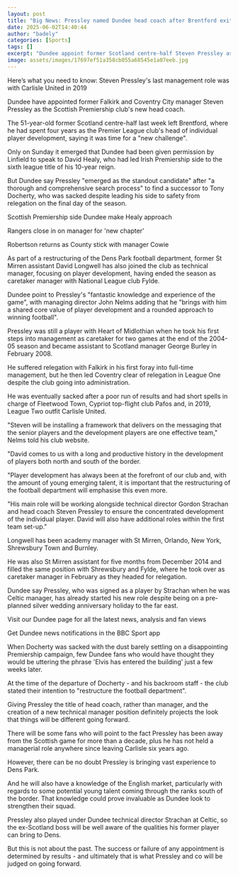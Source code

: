 ```yaml
---
layout: post
title: "Big News: Pressley named Dundee head coach after Brentford exit"
date: 2025-06-02T14:40:44
author: "badely"
categories: [Sports]
tags: []
excerpt: "Dundee appoint former Scotland centre-half Steven Pressley as the Scottish Premiership club's new head coach."
image: assets/images/17697ef51a358cb055a68545e1a07eeb.jpg
---
```


Here’s what you need to know: Steven Pressley's last management role was with Carlisle United in 2019

Dundee have appointed former Falkirk and Coventry City manager Steven Pressley as the Scottish Premiership club's new head coach.

The 51-year-old former Scotland centre-half last week left Brentford, where he had spent four years as the Premier League club's head of individual player development, saying it was time for a "new challenge".

Only on Sunday it emerged that Dundee had been given permission by Linfield to speak to David Healy, who had led Irish Premiership side to the sixth league title of his 10-year reign.

But Dundee say Pressley "emerged as the standout candidate" after "a thorough and comprehensive search process" to find a successor to Tony Docherty, who was sacked despite leading his side to safety from relegation on the final day of the season.

Scottish Premiership side Dundee make Healy approach 

Rangers close in on manager for 'new chapter'

Robertson returns as County stick with manager Cowie

As part of a restructuring of the Dens Park football department, former St Mirren assistant David Longwell has also joined the club as technical manager, focusing on player development, having ended the season as caretaker manager with National League club Fylde.

Dundee point to Pressley's "fantastic knowledge and experience of the game", with managing director John Nelms adding that he "brings with him a shared core value of player development and a rounded approach to winning football".  

Pressley was still a player with Heart of Midlothian when he took his first steps into management as caretaker for two games at the end of the 2004-05 season and became assistant to Scotland manager George Burley in February 2008.

He suffered relegation with Falkirk in his first foray into full-time management, but he then led Coventry clear of relegation in League One despite the club going into administration.

He was eventually sacked after a poor run of results and had short spells in charge of Fleetwood Town, Cypriot top-flight club Pafos and, in 2019, League Two outfit Carlisle United.

"Steven will be installing a framework that delivers on the messaging that the senior players and the development players are one effective team," Nelms told his club website.  

"David comes to us with a long and productive history in the development of players both north and south of the border.   

"Player development has always been at the forefront of our club and, with the amount of young emerging talent, it is important that the restructuring of the football department will emphasise this even more. 

"His main role will be working alongside technical director Gordon Strachan and head coach Steven Pressley to ensure the concentrated development of the individual player.  David will also have additional roles within the first team set-up."

Longwell has been academy manager with St Mirren, Orlando, New York, Shrewsbury Town and Burnley.

He was also St Mirren assistant for five months from December 2014 and filled the same position with Shrewsbury and Fylde, where he took over as caretaker manager  in February as they headed for relegation.

Dundee say Pressley, who was signed as a player by Strachan when he was Celtic manager, has already started his new role despite being on a pre-planned silver wedding anniversary holiday to the far east.

Visit our Dundee page for all the latest news, analysis and fan views

Get Dundee news notifications in the BBC Sport app

When Docherty was sacked with the dust barely settling on a disappointing Premiership campaign, few Dundee fans who would have thought they would be uttering the phrase 'Elvis has entered the building' just a few weeks later.

At the time of the departure of Docherty - and his backroom staff - the club stated their intention to "restructure the football department".

Giving Pressley the title of head coach, rather than manager, and the creation of a new technical manager position definitely projects the look that things will be different going forward.

There will be some fans who will point to the fact Pressley has been away from the Scottish game for more than a decade, plus he has not held a managerial role anywhere since leaving Carlisle six years ago.

However, there can be no doubt Pressley is bringing vast experience to Dens Park.

And he will also have a knowledge of the English market, particularly with regards to some potential young talent coming through the ranks south of the border. That knowledge could prove invaluable as Dundee look to strengthen their squad.

Pressley also played under Dundee technical director Strachan at Celtic, so the ex-Scotland boss will be well aware of the qualities his former player can bring to Dens.

But this is not about the past. The success or failure of any appointment is determined by results - and ultimately that is what Pressley and co will be judged on going forward.


